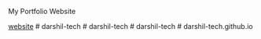 My Portfolio Website

[website](https://krishnan-tech.github.io/)
#   d a r s h i l - t e c h  
 #   d a r s h i l - t e c h  
 #   d a r s h i l - t e c h  
 #   d a r s h i l - t e c h . g i t h u b . i o  
 